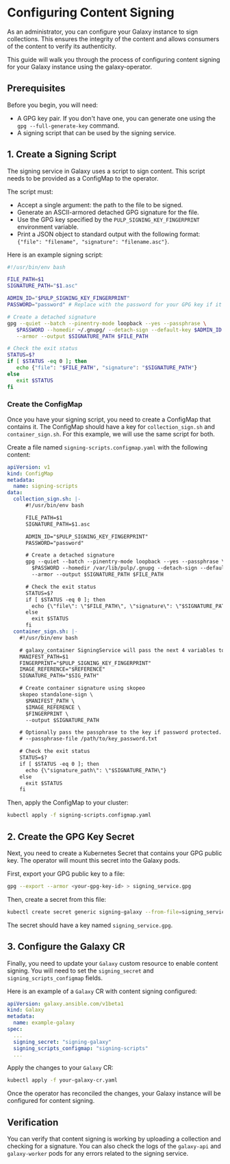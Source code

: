 # Configuring Content Signing

As an administrator, you can configure your Galaxy instance to sign collections. This ensures the integrity of the content and allows consumers of the content to verify its authenticity.

This guide will walk you through the process of configuring content signing for your Galaxy instance using the galaxy-operator.

## Prerequisites

Before you begin, you will need:

*   A GPG key pair. If you don't have one, you can generate one using the `gpg --full-generate-key` command.
*   A signing script that can be used by the signing service.

## 1. Create a Signing Script

The signing service in Galaxy uses a script to sign content. This script needs to be provided as a ConfigMap to the operator.

The script must:

*   Accept a single argument: the path to the file to be signed.
*   Generate an ASCII-armored detached GPG signature for the file.
*   Use the GPG key specified by the `PULP_SIGNING_KEY_FINGERPRINT` environment variable.
*   Print a JSON object to standard output with the following format: `{"file": "filename", "signature": "filename.asc"}`.

Here is an example signing script:

```bash
#!/usr/bin/env bash

FILE_PATH=$1
SIGNATURE_PATH="$1.asc"

ADMIN_ID="$PULP_SIGNING_KEY_FINGERPRINT"
PASSWORD="password" # Replace with the password for your GPG key if it has one

# Create a detached signature
gpg --quiet --batch --pinentry-mode loopback --yes --passphrase \
   $PASSWORD --homedir ~/.gnupg/ --detach-sign --default-key $ADMIN_ID \
   --armor --output $SIGNATURE_PATH $FILE_PATH

# Check the exit status
STATUS=$?
if [ $STATUS -eq 0 ]; then
   echo {"file": "$FILE_PATH", "signature": "$SIGNATURE_PATH"}
else
   exit $STATUS
fi
```

### Create the ConfigMap

Once you have your signing script, you need to create a ConfigMap that contains it. The ConfigMap should have a key for `collection_sign.sh` and `container_sign.sh`. For this example, we will use the same script for both.

Create a file named `signing-scripts.configmap.yaml` with the following content:

```yaml
apiVersion: v1
kind: ConfigMap
metadata:
  name: signing-scripts
data:
  collection_sign.sh: |-
      #!/usr/bin/env bash

      FILE_PATH=$1
      SIGNATURE_PATH=$1.asc

      ADMIN_ID="$PULP_SIGNING_KEY_FINGERPRINT"
      PASSWORD="password"

      # Create a detached signature
      gpg --quiet --batch --pinentry-mode loopback --yes --passphrase \
        $PASSWORD --homedir /var/lib/pulp/.gnupg --detach-sign --default-key $ADMIN_ID \
        --armor --output $SIGNATURE_PATH $FILE_PATH

      # Check the exit status
      STATUS=$?
      if [ $STATUS -eq 0 ]; then
        echo {\"file\": \"$FILE_PATH\", \"signature\": \"$SIGNATURE_PATH\"}
      else
        exit $STATUS
      fi
  container_sign.sh: |-
    #!/usr/bin/env bash

    # galaxy_container SigningService will pass the next 4 variables to the script.
    MANIFEST_PATH=$1
    FINGERPRINT="$PULP_SIGNING_KEY_FINGERPRINT"
    IMAGE_REFERENCE="$REFERENCE"
    SIGNATURE_PATH="$SIG_PATH"

    # Create container signature using skopeo
    skopeo standalone-sign \
      $MANIFEST_PATH \
      $IMAGE_REFERENCE \
      $FINGERPRINT \
      --output $SIGNATURE_PATH

    # Optionally pass the passphrase to the key if password protected.
    # --passphrase-file /path/to/key_password.txt

    # Check the exit status
    STATUS=$?
    if [ $STATUS -eq 0 ]; then
      echo {\"signature_path\": \"$SIGNATURE_PATH\"}
    else
      exit $STATUS
    fi
```

Then, apply the ConfigMap to your cluster:

```bash
kubectl apply -f signing-scripts.configmap.yaml
```

## 2. Create the GPG Key Secret

Next, you need to create a Kubernetes Secret that contains your GPG public key. The operator will mount this secret into the Galaxy pods.

First, export your GPG public key to a file:

```bash
gpg --export --armor <your-gpg-key-id> > signing_service.gpg
```

Then, create a secret from this file:

```bash
kubectl create secret generic signing-galaxy --from-file=signing_service.gpg
```

The secret should have a key named `signing_service.gpg`.

## 3. Configure the Galaxy CR

Finally, you need to update your `Galaxy` custom resource to enable content signing. You will need to set the `signing_secret` and `signing_scripts_configmap` fields.

Here is an example of a `Galaxy` CR with content signing configured:

```yaml
apiVersion: galaxy.ansible.com/v1beta1
kind: Galaxy
metadata:
  name: example-galaxy
spec:
  ...
  signing_secret: "signing-galaxy"
  signing_scripts_configmap: "signing-scripts"
  ...
```

Apply the changes to your `Galaxy` CR:

```bash
kubectl apply -f your-galaxy-cr.yaml
```

Once the operator has reconciled the changes, your Galaxy instance will be configured for content signing.

## Verification

You can verify that content signing is working by uploading a collection and checking for a signature. You can also check the logs of the `galaxy-api` and `galaxy-worker` pods for any errors related to the signing service.

